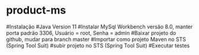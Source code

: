 # product-ms
#Instalação
#Java Version 11
#Instalar MySql Workbench versão 8.0, manter porta padrão 3306, Usuário = root, Senha = admin
#Baixar projeto do github, mudar para branch master
#Importar como projeto Maven no STS (Spring Tool Suit)
#subir projeto no STS (Spring Tool Suit)
#Executar testes

